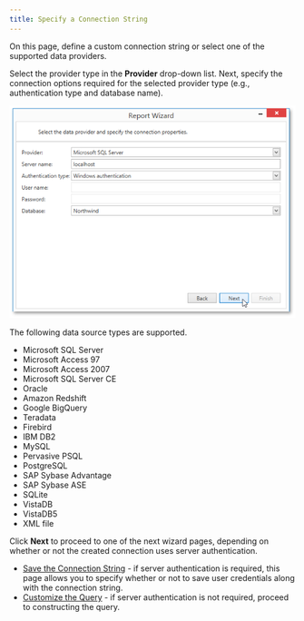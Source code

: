 ```yaml
---
title: Specify a Connection String
---
```

On this page, define a custom connection string or select one of the supported data providers.

Select the provider type in the **Provider** drop-down list. Next, specify the connection options required for the selected provider type (e.g., authentication type and database name).

![WPDDesigner_ReportWizard_SpecifyConnectionString](../../../../../../images/Img122000.png)

The following data source types are supported.
* Microsoft SQL Server
* Microsoft Access 97
* Microsoft Access 2007
* Microsoft SQL Server CE
* Oracle
* Amazon Redshift
* Google BigQuery
* Teradata
* Firebird
* IBM DB2
* MySQL
* Pervasive PSQL
* PostgreSQL
* SAP Sybase Advantage
* SAP Sybase ASE
* SQLite
* VistaDB
* VistaDB5
* XML file

Click **Next** to proceed to one of the next wizard pages, depending on whether or not the created connection uses server authentication.
* [Save the Connection String](../../../../../../../interface-elements-for-desktop/articles/report-designer/report-designer-for-wpf/report-wizard/data-bound-report/connect-to-a-database/save-the-connection-string.md) - if server authentication is required, this page allows you to specify whether or not to save user credentials along with the connection string.
* [Customize the Query](../../../../../../../interface-elements-for-desktop/articles/report-designer/report-designer-for-wpf/report-wizard/data-bound-report/connect-to-a-database/customize-the-query.md) - if server authentication is not required, proceed to constructing the query.